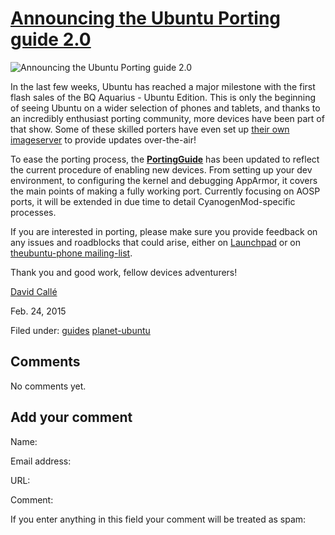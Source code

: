 





#  [Announcing the Ubuntu Porting guide 2.0](/en/blog/2015/02/24/announcing-ubuntu-porting-guide-20/)

![Announcing the Ubuntu Porting guide 2.0](/static/devportal_uploaded/02ddf0f1-56a5-4f18-9833-702d6f54aae5-uploads/zinnia/tel3.png)

In the last few weeks, Ubuntu has reached a major milestone with the first
flash sales of the BQ Aquarius - Ubuntu Edition. This is only the beginning of
seeing Ubuntu on a wider selection of phones and tablets, and thanks to an
incredibly enthusiast porting community, more devices have been part of that
show. Some of these skilled porters have even set up [their own imageserver](http://system-image.tasemnice.eu/) to provide updates over-the-air!

To ease the porting process, the **[PortingGuide](https://developer.ubuntu.com/en/start/ubuntu-for-devices/porting-new-device/)** has been updated to reflect the current procedure of enabling new
devices. From setting up your dev environment, to configuring the kernel and
debugging AppArmor, it covers the main points of making a fully working port.
Currently focusing on AOSP ports, it will be extended in due time to detail
CyanogenMod-specific processes.

If you are interested in porting, please make sure you provide feedback on any
issues and roadblocks that could arise, either on
[Launchpad](https://bugs.launchpad.net/developer-ubuntu-com/+bugs) or on [theubuntu-phone mailing-list](https://lists.launchpad.net/ubuntu-phone/).

Thank you and good work, fellow devices adventurers!

[David Callé](/en/blog/authors/davidc3/)

Feb. 24, 2015

Filed under: [guides](/en/blog/tags/guides/) [planet-ubuntu](/en/blog/tags/planet-ubuntu/)





## Comments

No comments yet.

## Add your comment

Name:

Email address:

URL:

Comment:

If you enter anything in this field your comment will be treated as spam:





